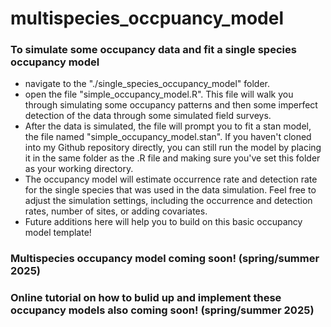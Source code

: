 # multispecies_occpuancy_model

### To simulate some occupancy data and fit a single species occupancy model
- navigate to the "./single_species_occupancy_model" folder.
- open the file "simple_occupancy_model.R". This file will walk you through simulating some occupancy patterns and then some imperfect detection of the data through some simulated field surveys.
- After the data is simulated, the file will prompt you to fit a stan model, the file named "simple_occupancy_model.stan". If you haven't cloned into my Github repository directly, you can still run the model by placing it in the same folder as the .R file and making sure you've set this folder as your working directory.
- The occupancy model will estimate occurrence rate and detection rate for the single species that was used in the data simulation. Feel free to adjust the simulation settings, including the occurrence and detection rates, number of sites, or adding covariates.
- Future additions here will help you to build on this basic occupancy model template!

### Multispecies occupancy model coming soon! (spring/summer 2025)

### Online tutorial on how to bulid up and implement these occupancy models also coming soon! (spring/summer 2025)

